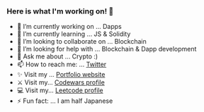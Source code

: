 ### Here is what I'm working on! 👋


- 🔭 I’m currently working on ... Dapps
- 🌱 I’m currently learning ... JS & Solidity
- 👯 I’m looking to collaborate on ... Blockchain
- 🤔 I’m looking for help with ... Blockchain & Dapp development
- 💬 Ask me about ... Crypto :)
- 📫 How to reach me: ... [Twitter](https://twitter.com/eremitik)
- ✨ Visit my ... [Portfolio website](https://www.mikiocrosby.com/)
- ⚔️ Visit my... [Codewars profile](https://www.codewars.com/users/eremitik)
- 💻 Visit my... [Leetcode profile](https://leetcode.com/eremitik/)
- ⚡ Fun fact: ... I am half Japanese
